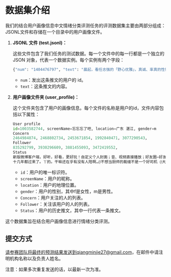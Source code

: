 # 数据集介绍

我们的结合用户画像信息中文情绪分类评测任务的评测数据集主要由两部分组成：JSONL文件和存储在一个目录中的用户画像文件。

1. **JSONL 文件 (test.jsonl)：** 

   这些文件包含了我们任务的测试数据。每一个文件中的每一行都是一个独立的 JSON 对象，代表一个数据实例。每个实例有两个字段：

   ```python
   {"num": "1404476797", "text": "晨起，看任志强的「野心优雅」，真诚、率真的性情中人无疑是有人格魅力的。"}
   ```

   - `num`：发出这条推文的用户的 id。
   - `text`：这条推文的内容。

2. **用户画像文件夹 (user_profile)：** 

   这个文件夹包含了用户的画像信息。每个文件的名称是用户的id，文件内容包括以下属性：

   ```python
   User profile
   id=1003582744, screenName=忘忘忘了吧, location=广东 湛江, gender=m
   Concern
   2464984874, 2468802734, 2453671854, 1992840471, 3077290543,
   Follower
   835292799, 3930296609, 3881455093, 3472419552,	
   Status
   新版微博客户端，好听，好看，更好玩！自定义个人封面；音、视频直接播放；好友圈—好友消息不错过；支持屏蔽广告微博；广场音乐、电影、美食等频道升级。[good]快试试一键听歌：http://t.cn/zH4S4xq 下载地址：http://t.cn/8kNWJX9
   十几年都过来了。丫的。干嘛还在乎有没有人陪啊…@不想当厨师的裁缝不是一个好司机 @大梧阿- @符雅雅就素一败家女 @菻國凍 @小菲vvv 我在:http://t.cn/zQ8Db0d
   ```

   - `id`：用户的唯一标识符。
   - `screenName`：用户的昵称。
   - `location`：用户的地理位置。
   - `gender`：用户的性别，其中f是女性，m是男性。
   - `Concern`：用户关注的人的列表。
   - `Follower`：关注该用户的人的列表。
   - `Status`：用户的历史推文，其中一行代表一条推文。

这个数据集旨在结合用户画像信息进行情绪分类评测。

## 提交方式
请参赛团队将最终的预测结果发送到qiangminjie27@gmail.com，在邮件中请注明机构名称以及负责人姓名。

注意：如果多次重复发送的话，以最新一次为准。
